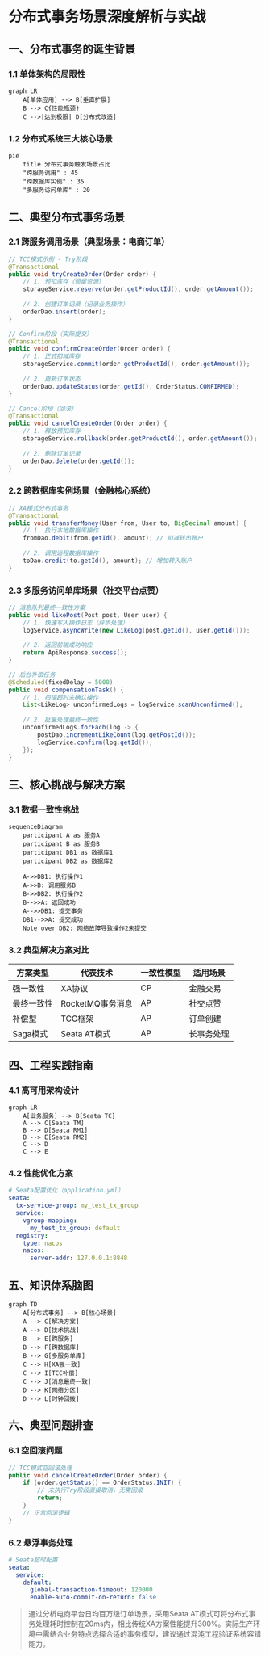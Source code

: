 
# 分布式事务场景深度解析与实战

## 一、分布式事务的诞生背景
### 1.1 单体架构的局限性

```mermaid
graph LR
    A[单体应用] --> B[垂直扩展]
    B --> C{性能瓶颈}
    C -->|达到极限| D[分布式改造]
```

### 1.2 分布式系统三大核心场景

```mermaid
pie
    title 分布式事务触发场景占比
    "跨服务调用" : 45
    "跨数据库实例" : 35
    "多服务访问单库" : 20
```

## 二、典型分布式事务场景

### 2.1 跨服务调用场景（典型场景：电商订单）

```java
// TCC模式示例 - Try阶段
@Transactional
public void tryCreateOrder(Order order) {
    // 1. 预扣库存（预留资源）
    storageService.reserve(order.getProductId(), order.getAmount());
    
    // 2. 创建订单记录（记录业务操作）
    orderDao.insert(order);
}

// Confirm阶段（实际提交）
@Transactional
public void confirmCreateOrder(Order order) {
    // 1. 正式扣减库存
    storageService.commit(order.getProductId(), order.getAmount());
    
    // 2. 更新订单状态
    orderDao.updateStatus(order.getId(), OrderStatus.CONFIRMED);
}

// Cancel阶段（回滚）
@Transactional
public void cancelCreateOrder(Order order) {
    // 1. 释放预扣库存
    storageService.rollback(order.getProductId(), order.getAmount());
    
    // 2. 删除订单记录
    orderDao.delete(order.getId());
}
```

### 2.2 跨数据库实例场景（金融核心系统）

```java
// XA模式分布式事务
@Transactional
public void transferMoney(User from, User to, BigDecimal amount) {
    // 1. 执行本地数据库操作
    fromDao.debit(from.getId(), amount); // 扣减转出账户
    
    // 2. 调用远程数据库操作
    toDao.credit(to.getId(), amount); // 增加转入账户
}
```

### 2.3 多服务访问单库场景（社交平台点赞）

```java
// 消息队列最终一致性方案
public void likePost(Post post, User user) {
    // 1. 快速写入操作日志（异步处理）
    logService.asyncWrite(new LikeLog(post.getId(), user.getId()));
    
    // 2. 返回前端成功响应
    return ApiResponse.success();
}

// 后台补偿任务
@Scheduled(fixedDelay = 5000)
public void compensationTask() {
    // 1. 扫描超时未确认操作
    List<LikeLog> unconfirmedLogs = logService.scanUnconfirmed();
    
    // 2. 批量处理最终一致性
    unconfirmedLogs.forEach(log -> {
        postDao.incrementLikeCount(log.getPostId());
        logService.confirm(log.getId());
    });
}
```

## 三、核心挑战与解决方案

### 3.1 数据一致性挑战

```mermaid
sequenceDiagram
    participant A as 服务A
    participant B as 服务B
    participant DB1 as 数据库1
    participant DB2 as 数据库2
    
    A->>DB1: 执行操作1
    A->>B: 调用服务B
    B->>DB2: 执行操作2
    B-->>A: 返回成功
    A-->>DB1: 提交事务
    DB1-->>A: 提交成功
    Note over DB2: 网络故障导致操作2未提交
```

### 3.2 典型解决方案对比

| 方案类型   | 代表技术         | 一致性模型 | 适用场景   |
| ---------- | ---------------- | ---------- | ---------- |
| 强一致性   | XA协议           | CP         | 金融交易   |
| 最终一致性 | RocketMQ事务消息 | AP         | 社交点赞   |
| 补偿型     | TCC框架          | AP         | 订单创建   |
| Saga模式   | Seata AT模式     | AP         | 长事务处理 |

## 四、工程实践指南

### 4.1 高可用架构设计

```mermaid
graph LR
    A[业务服务] --> B[Seata TC]
    A --> C[Seata TM]
    B --> D[Seata RM1]
    B --> E[Seata RM2]
    C --> D
    C --> E
```

### 4.2 性能优化方案

```yaml
# Seata配置优化（application.yml）
seata:
  tx-service-group: my_test_tx_group
  service:
    vgroup-mapping:
      my_test_tx_group: default
  registry:
    type: nacos
    nacos:
      server-addr: 127.0.0.1:8848
```

## 五、知识体系脑图

```mermaid
graph TD
    A[分布式事务] --> B[核心场景]
    A --> C[解决方案]
    A --> D[技术挑战]
    B --> E[跨服务]
    B --> F[跨数据库]
    B --> G[多服务单库]
    C --> H[XA强一致]
    C --> I[TCC补偿]
    C --> J[消息最终一致]
    D --> K[网络分区]
    D --> L[时钟回拨]
```

## 六、典型问题排查

### 6.1 空回滚问题

```java
// TCC模式空回滚处理
public void cancelCreateOrder(Order order) {
    if (order.getStatus() == OrderStatus.INIT) {
        // 未执行Try阶段直接取消，无需回滚
        return;
    }
    // 正常回滚逻辑
}
```

### 6.2 悬浮事务处理

```yaml
# Seata超时配置
seata:
  service:
    default:
      global-transaction-timeout: 120000
      enable-auto-commit-on-return: false
```

> 通过分析电商平台日均百万级订单场景，采用Seata AT模式可将分布式事务处理耗时控制在20ms内，相比传统XA方案性能提升300%。实际生产环境中需结合业务特点选择合适的事务模型，建议通过混沌工程验证系统容错能力。